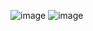 ![image](https://user-images.githubusercontent.com/103256811/167792557-e7dee36b-e3e3-474d-81ca-2bebdd7a9c30.png)
![image](https://user-images.githubusercontent.com/103256811/167793084-9e9305c3-b09c-4ab7-8047-7f22e96c3762.png)
